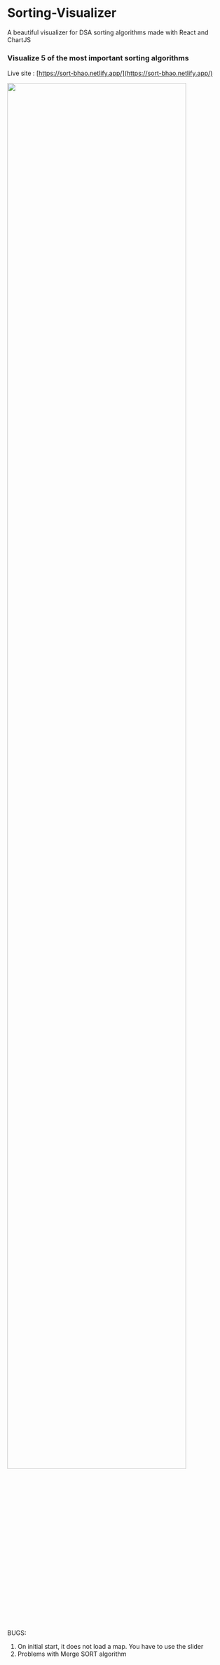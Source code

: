 # Sorting-Visualizer

A beautiful visualizer for DSA sorting algorithms made with React and ChartJS

### Visualize 5 of the most important sorting algorithms

Live site : [https://sort-bhao.netlify.app/](https://sort-bhao.netlify.app/)

<img src="[https://user-images.githubusercontent.com/115451412/232777890-26157a4c-f92b-4fc8-b1ae-c499ccd3c660.png](https://user-images.githubusercontent.com/115451412/232777890-26157a4c-f92b-4fc8-b1ae-c499ccd3c660.png)" width="90%"></img>

BUGS:

1. On initial start, it does not load a map. You have to use the slider
2. Problems with Merge SORT algorithm

